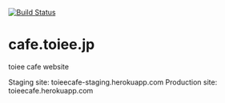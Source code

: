 [![Build Status](https://travis-ci.org/hokuken/cafe.toiee.jp.svg?branch=master)](https://travis-ci.org/hokuken/cafe.toiee.jp)

cafe.toiee.jp
=============

toiee cafe website

Staging site:     toieecafe-staging.herokuapp.com
Production site:  toieecafe.herokuapp.com
